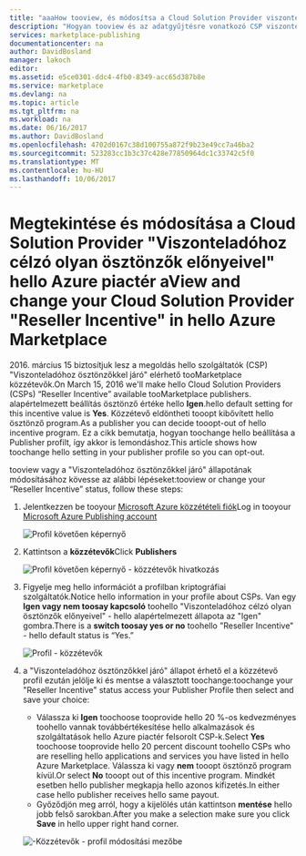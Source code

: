 ```yaml
---
title: "aaaHow tooview, és módosítsa a Cloud Solution Provider viszonteladóhoz célzó olyan ösztönzők előnyeivel hello |} Microsoft Docs"
description: "Hogyan tooview és az adatgyűjtésre vonatkozó CSP viszonteladóhoz célzó olyan ösztönzők előnyeivel módosítása"
services: marketplace-publishing
documentationcenter: na
author: DavidBosland
manager: lakoch
editor: 
ms.assetid: e5ce0301-ddc4-4fb0-8349-acc65d387b8e
ms.service: marketplace
ms.devlang: na
ms.topic: article
ms.tgt_pltfrm: na
ms.workload: na
ms.date: 06/16/2017
ms.author: DavidBosland
ms.openlocfilehash: 4702d0167c38d100755a872f9b23e49cc7a46ba2
ms.sourcegitcommit: 523283cc1b3c37c428e77850964dc1c33742c5f0
ms.translationtype: MT
ms.contentlocale: hu-HU
ms.lasthandoff: 10/06/2017
---
```

# <a name="view-and-change-your-cloud-solution-provider-reseller-incentive-in-hello-azure-marketplace"></a><span data-ttu-id="ca7ff-103">Megtekintése és módosítása a Cloud Solution Provider "Viszonteladóhoz célzó olyan ösztönzők előnyeivel" hello Azure piactér a</span><span class="sxs-lookup"><span data-stu-id="ca7ff-103">View and change your Cloud Solution Provider "Reseller Incentive" in hello Azure Marketplace</span></span>
<span data-ttu-id="ca7ff-104">2016. március 15 biztosítjuk lesz a megoldás hello szolgáltatók (CSP) "Viszonteladóhoz ösztönzőkkel járó" elérhető tooMarketplace közzétevők.</span><span class="sxs-lookup"><span data-stu-id="ca7ff-104">On March 15, 2016 we'll make hello Cloud Solution Providers (CSPs) “Reseller Incentive” available tooMarketplace publishers.</span></span>  <span data-ttu-id="ca7ff-105">alapértelmezett beállítás ösztönző értéke hello **Igen**.</span><span class="sxs-lookup"><span data-stu-id="ca7ff-105">hello default setting for this incentive value is **Yes**.</span></span>  <span data-ttu-id="ca7ff-106">Közzétevő eldöntheti tooopt kibővített hello ösztönző program.</span><span class="sxs-lookup"><span data-stu-id="ca7ff-106">As a publisher you can decide tooopt-out of hello incentive program.</span></span>  <span data-ttu-id="ca7ff-107">Ez a cikk bemutatja, hogyan toochange hello beállítása a Publisher profilt, így akkor is lemondáshoz.</span><span class="sxs-lookup"><span data-stu-id="ca7ff-107">This article shows how toochange hello setting in your publisher profile so you can opt-out.</span></span>

<span data-ttu-id="ca7ff-108">tooview vagy a "Viszonteladóhoz ösztönzőkkel járó" állapotának módosításához kövesse az alábbi lépéseket:</span><span class="sxs-lookup"><span data-stu-id="ca7ff-108">tooview or change your “Reseller Incentive” status, follow these steps:</span></span>

1. <span data-ttu-id="ca7ff-109">Jelentkezzen be tooyour [Microsoft Azure közzétételi fiók](https://publish.windowsazure.com/workspace)</span><span class="sxs-lookup"><span data-stu-id="ca7ff-109">Log in tooyour [Microsoft Azure Publishing account](https://publish.windowsazure.com/workspace)</span></span>

   ![Profil követően képernyő][1]
2. <span data-ttu-id="ca7ff-111">Kattintson a **közzétevők**</span><span class="sxs-lookup"><span data-stu-id="ca7ff-111">Click **Publishers**</span></span>

   ![Profil követően képernyő - közzétevők hivatkozás][2]
3. <span data-ttu-id="ca7ff-113">Figyelje meg hello információt a profilban kriptográfiai szolgáltatók.</span><span class="sxs-lookup"><span data-stu-id="ca7ff-113">Notice hello information in your profile about CSPs.</span></span>  <span data-ttu-id="ca7ff-114">Van egy **Igen vagy nem toosay kapcsoló** toohello "Viszonteladóhoz célzó olyan ösztönzők előnyeivel" - hello alapértelmezett állapota az "Igen" gombra.</span><span class="sxs-lookup"><span data-stu-id="ca7ff-114">There is a **switch toosay yes or no** toohello "Reseller Incentive" - hello default status is “Yes.”</span></span>

   ![Profil - közzétevők][3]
4. <span data-ttu-id="ca7ff-116">a "Viszonteladóhoz ösztönzőkkel járó" állapot érhető el a közzétevő profil ezután jelölje ki és mentse a választott toochange:</span><span class="sxs-lookup"><span data-stu-id="ca7ff-116">toochange your "Reseller Incentive" status access your Publisher Profile then select and save your choice:</span></span>

   * <span data-ttu-id="ca7ff-117">Válassza ki **Igen** toochoose tooprovide hello 20 %-os kedvezményes toohello vannak továbbértékesítése hello alkalmazások és szolgáltatások hello Azure piactér felsorolt CSP-k.</span><span class="sxs-lookup"><span data-stu-id="ca7ff-117">Select **Yes** toochoose tooprovide hello 20 percent discount toohello CSPs who are reselling hello applications and services you have listed in hello Azure Marketplace.</span></span>  <span data-ttu-id="ca7ff-118">Válassza ki vagy **nem** tooopt ösztönző program kívül.</span><span class="sxs-lookup"><span data-stu-id="ca7ff-118">Or select **No** tooopt out of this incentive program.</span></span>  <span data-ttu-id="ca7ff-119">Mindkét esetben hello publisher megkapja hello azonos kifizetés.</span><span class="sxs-lookup"><span data-stu-id="ca7ff-119">In either case hello publisher receives hello same payout.</span></span>
   * <span data-ttu-id="ca7ff-120">Győződjön meg arról, hogy a kijelölés után kattintson **mentése** hello jobb felső sarokban.</span><span class="sxs-lookup"><span data-stu-id="ca7ff-120">After you make a selection make sure you click **Save** in hello upper right hand corner.</span></span>

   ![-Közzétevők - profil módosítási mezőbe][4]

[1]: ./media/marketplace-publishing-csp-incentive/profile-stock.png
[2]: ./media/marketplace-publishing-csp-incentive/profile-boxes.png
[3]: ./media/marketplace-publishing-csp-incentive/profile-publishers-boxes.png
[4]: ./media/marketplace-publishing-csp-incentive/profile-publishers-change-boxes.png
